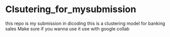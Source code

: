 # Clsutering_for_mysubmission
this repo is my submission in dicoding this is a clustering model for banking sales
Make sure if you wanna use it use with google collab
